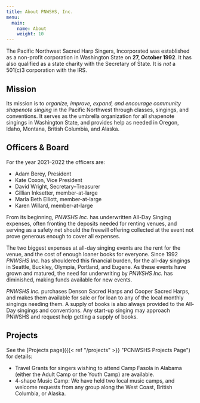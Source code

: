 ```yaml
---
title: About PNWSHS, Inc.
menu:
  main:
    name: About
    weight: 10
---
```


The Pacific Northwest Sacred Harp Singers, Incorporated was established as a non-profit corporation in Washington State on **27, October 1992**. It has also qualified as a state charity with the Secretary of State. It is *not* a 501(c)3 corporation with the IRS.

## Mission
Its mission is to *organize, improve, expand, and encourage community shapenote singing* in the Pacific Northwest through classes, singings, and conventions. It serves as the umbrella organization for all shapenote singings in Washington State, and provides help as needed in Oregon, Idaho, Montana, British Columbia, and Alaska.

## Officers & Board
For the year 2021–2022 the officers are:
- Adam Berey, President
- Kate Coxon, Vice President
- David Wright, Secretary–Treasurer
- Gillian Inksetter, member-at-large
- Marla Beth Elliott, member-at-large
- Karen Willard, member-at-large

From its beginning, *PNWSHS Inc.* has underwritten All-Day Singing expenses, often fronting the deposits needed for renting venues, and serving as a safety net should the freewill offering collected at the event not prove generous enough to cover all expenses. 

The two biggest expenses at all-day singing events are the rent for the venue, and the cost of enough loaner books for everyone. Since 1992 *PNWSHS Inc.* has shouldered this financial burden, for the all-day singings in Seattle, Buckley, Olympia, Portland, and Eugene. As these events have grown and matured, the need for underwriting by *PNWSHS Inc.* has diminished, making funds available for new events.

*PNWSHS Inc.* purchases Denson Sacred Harps and Cooper Sacred Harps, and makes them available for sale or for loan to any of the local monthly singings needing them. A supply of books is also always provided to the All-Day singings and conventions. Any start-up singing may approach PNWSHS and request help getting a supply of books.

## Projects
See the [Projects page]({{< ref "/projects" >}} "PCNWSHS Projects Page") for details:
- Travel Grants for singers wishing to attend Camp Fasola in Alabama (either the Adult Camp or the Youth Camp) are available.
- 4-shape Music Camp: We have held two local music camps, and welcome requests from any group along the West Coast, British Columbia, or Alaska.
